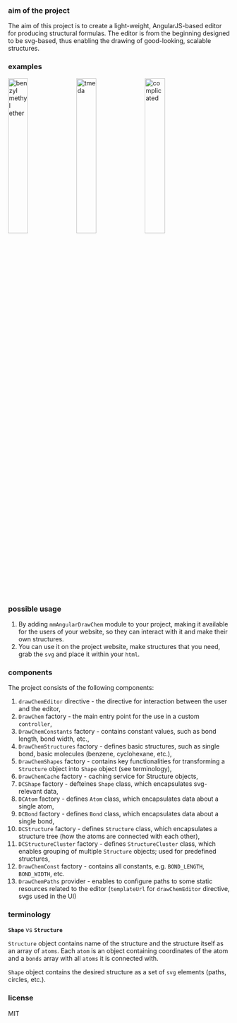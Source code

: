 ### aim of the project
The aim of this project is to create a light-weight, AngularJS-based editor for producing structural formulas.
The editor is from the beginning designed to be svg-based, thus enabling the drawing of good-looking, scalable structures.

### examples
<img src="https://mmmalik.github.io/angular-draw-chem/svg/benzyl-methyl-ether.svg" alt="benzyl methyl ether" width="30%" height="30%" />
<img src="https://mmmalik.github.io/angular-draw-chem/svg/tmeda.svg" alt="tmeda" width="30%" height="30%" />
<img src="https://mmmalik.github.io/angular-draw-chem/svg/complicated.svg" alt="complicated" width="30%" height="30%" />

### possible usage

1. By adding `mmAngularDrawChem` module to your project, making it available for the users of your website, so they can interact with it and make their own structures.
2. You can use it on the project website, make structures that you need, grab the `svg` and place it within your `html`.

### components
The project consists of the following components:

1. `drawChemEditor` directive - the directive for interaction between the user and the editor,
2. `DrawChem` factory - the main entry point for the use in a custom `controller`,
3. `DrawChemConstants` factory - contains constant values, such as bond length, bond width, etc.,
4. `DrawChemStructures` factory - defines basic structures, such as single bond, basic molecules (benzene, cyclohexane, etc.),
5. `DrawChemShapes` factory - contains key functionalities for transforming a `Structure` object into `Shape` object (see terminology),
6. `DrawChemCache` factory - caching service for Structure objects,
7. `DCShape` factory - defteines `Shape` class, which encapsulates svg-relevant data,
8. `DCAtom` factory - defines `Atom` class, which encapsulates data about a single atom,
9. `DCBond` factory - defines `Bond` class, which encapsulates data about a single bond,
10. `DCStructure` factory - defines `Structure` class, which encapsulates a structure tree (how the atoms are connected with each other),
11. `DCStructureCluster` factory - defines `StructureCluster` class, which enables grouping of multiple `Structure` objects; used for predefined structures,
12. `DrawChemConst` factory - contains all constants, e.g. `BOND_LENGTH`, `BOND_WIDTH`, etc.
13. `DrawChemPaths` provider - enables to configure paths to some static resources related to the editor (`templateUrl` for `drawChemEditor` directive, svgs used in the UI)

### terminology
**`Shape`** vs **`Structure`**

`Structure` object contains name of the structure and the structure itself as an array of `atoms`.
Each `atom` is an object containing coordinates of the atom and a `bonds` array with all `atoms` it is connected with.

`Shape` object contains the desired structure as a set of `svg` elements (paths, circles, etc.).

### license
MIT